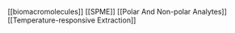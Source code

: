 [[biomacromolecules]]
[[SPME]]
[[Polar And Non-polar Analytes]]
[[Temperature-responsive Extraction]]

